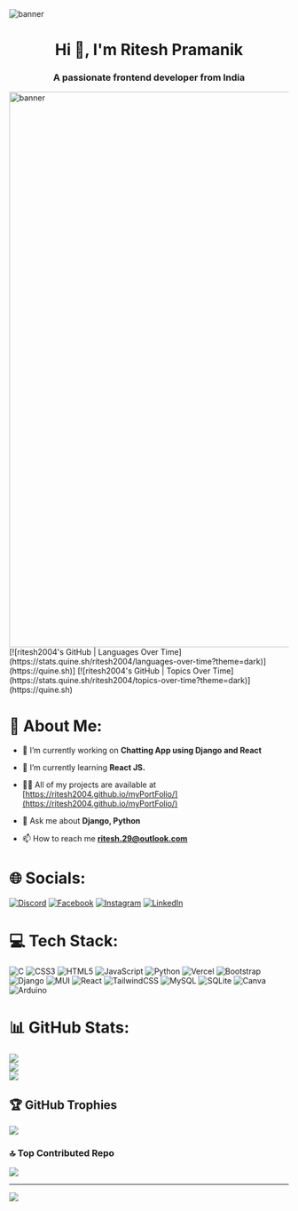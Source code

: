 <img src="https://mir-s3-cdn-cf.behance.net/project_modules/fs/54b6c068097599.5b50bca476b9b.gif" alt="banner"/>
<h1 align="center">Hi 👋, I'm Ritesh Pramanik</h1>
<h3 align="center">A passionate frontend developer from India</h3>
<img src="https://www.sarvika.com/wp-content/uploads/2021/03/Backend-Developer-Python-GIF-Dribble.gif" width=1000 alt="banner"/>
[![ritesh2004's GitHub | Languages Over Time](https://stats.quine.sh/ritesh2004/languages-over-time?theme=dark)](https://quine.sh)]
[![ritesh2004's GitHub | Topics Over Time](https://stats.quine.sh/ritesh2004/topics-over-time?theme=dark)](https://quine.sh)

# 💫 About Me:

- 🔭 I’m currently working on **Chatting App using Django and React**

- 🌱 I’m currently learning **React JS.**

- 👨‍💻 All of my projects are available at [https://ritesh2004.github.io/myPortFolio/](https://ritesh2004.github.io/myPortFolio/)

- 💬 Ask me about **Django, Python**

- 📫 How to reach me **ritesh.29@outlook.com**



# 🌐 Socials:
[![Discord](https://img.shields.io/badge/Discord-%237289DA.svg?logo=discord&logoColor=white)](https://discord.gg/ritesh2004#8301) [![Facebook](https://img.shields.io/badge/Facebook-%231877F2.svg?logo=Facebook&logoColor=white)](https://facebook.com/itzriteshpramanik) [![Instagram](https://img.shields.io/badge/Instagram-%23E4405F.svg?logo=Instagram&logoColor=white)](https://instagram.com/ritesh_pramanik29) [![LinkedIn](https://img.shields.io/badge/LinkedIn-%230077B5.svg?logo=linkedin&logoColor=white)](https://linkedin.com/in/ritesh-pramanik-8ba316260) 

# 💻 Tech Stack:
![C](https://img.shields.io/badge/c-%2300599C.svg?style=for-the-badge&logo=c&logoColor=white) ![CSS3](https://img.shields.io/badge/css3-%231572B6.svg?style=for-the-badge&logo=css3&logoColor=white) ![HTML5](https://img.shields.io/badge/html5-%23E34F26.svg?style=for-the-badge&logo=html5&logoColor=white) ![JavaScript](https://img.shields.io/badge/javascript-%23323330.svg?style=for-the-badge&logo=javascript&logoColor=%23F7DF1E) ![Python](https://img.shields.io/badge/python-3670A0?style=for-the-badge&logo=python&logoColor=ffdd54) ![Vercel](https://img.shields.io/badge/vercel-%23000000.svg?style=for-the-badge&logo=vercel&logoColor=white) ![Bootstrap](https://img.shields.io/badge/bootstrap-%23563D7C.svg?style=for-the-badge&logo=bootstrap&logoColor=white) ![Django](https://img.shields.io/badge/django-%23092E20.svg?style=for-the-badge&logo=django&logoColor=white) ![MUI](https://img.shields.io/badge/MUI-%230081CB.svg?style=for-the-badge&logo=material-ui&logoColor=white) ![React](https://img.shields.io/badge/react-%2320232a.svg?style=for-the-badge&logo=react&logoColor=%2361DAFB) ![TailwindCSS](https://img.shields.io/badge/tailwindcss-%2338B2AC.svg?style=for-the-badge&logo=tailwind-css&logoColor=white) ![MySQL](https://img.shields.io/badge/mysql-%2300f.svg?style=for-the-badge&logo=mysql&logoColor=white) ![SQLite](https://img.shields.io/badge/sqlite-%2307405e.svg?style=for-the-badge&logo=sqlite&logoColor=white) ![Canva](https://img.shields.io/badge/Canva-%2300C4CC.svg?style=for-the-badge&logo=Canva&logoColor=white) ![Arduino](https://img.shields.io/badge/-Arduino-00979D?style=for-the-badge&logo=Arduino&logoColor=white)
# 📊 GitHub Stats:
![](https://github-readme-stats.vercel.app/api?username=ritesh2004&theme=dark&hide_border=false&include_all_commits=true&count_private=false)<br/>
![](https://github-readme-streak-stats.herokuapp.com/?user=ritesh2004&theme=dark&hide_border=false)<br/>
![](https://github-readme-stats.vercel.app/api/top-langs/?username=ritesh2004&theme=dark&hide_border=false&include_all_commits=true&count_private=false&layout=compact)

## 🏆 GitHub Trophies
![](https://github-profile-trophy.vercel.app/?username=ritesh2004&theme=dracula&no-frame=false&no-bg=false&margin-w=4)

### 🔝 Top Contributed Repo
![](https://github-contributor-stats.vercel.app/api?username=ritesh2004&limit=5&theme=dark&combine_all_yearly_contributions=true)

---
[![](https://visitcount.itsvg.in/api?id=ritesh2004&icon=0&color=0)](https://visitcount.itsvg.in)

<!-- Proudly created with GPRM ( https://gprm.itsvg.in ) --
